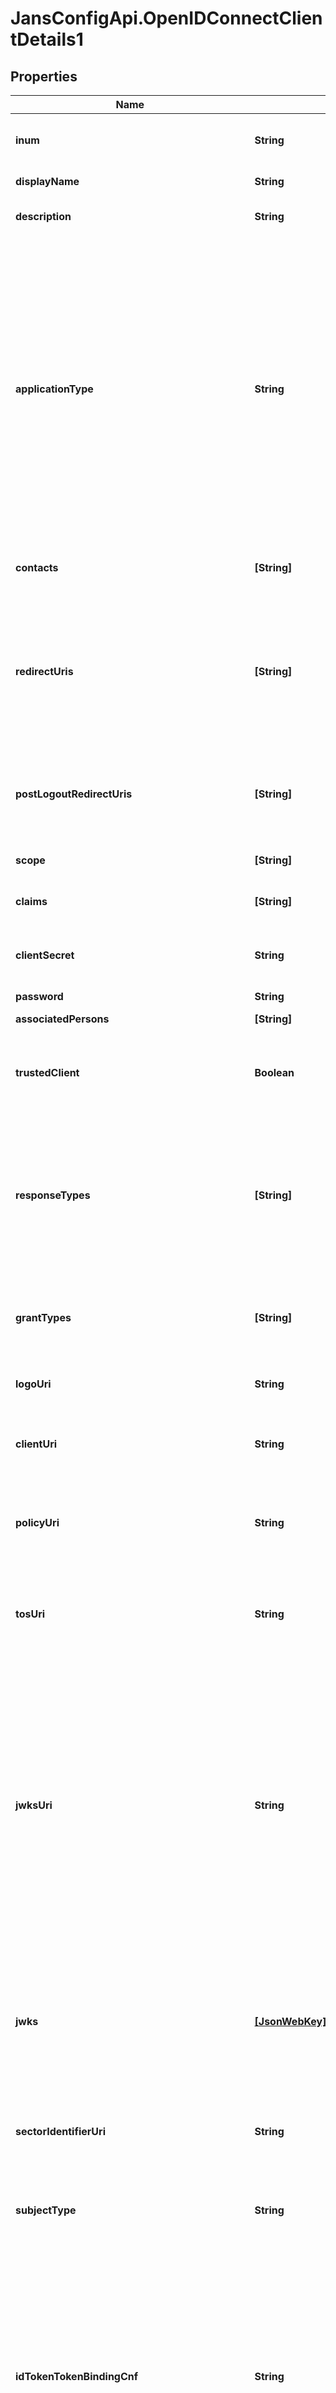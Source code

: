 # JansConfigApi.OpenIDConnectClientDetails1

## Properties

Name | Type | Description | Notes
------------ | ------------- | ------------- | -------------
**inum** | **String** | XRI i-number. Client Identifier to uniquely identify the client. | [optional] 
**displayName** | **String** | A human-readable name of the client. | [optional] 
**description** | **String** | A human-readable string describing the client. | [optional] 
**applicationType** | **String** | Kind of the application. The default, if omitted, is web. The defined values are native or web. Web Clients using the OAuth Implicit Grant Type must only register URLs using the HTTPS scheme as redirect_uris, they must not use localhost as the hostname. Native Clients must only register redirect_uris using custom URI schemes or URLs using the http scheme with localhost as the hostname. | [optional] 
**contacts** | **[String]** | e-mail addresses of people responsible for this Client. | [optional] 
**redirectUris** | **[String]** | Redirection URI values used by the Client. One of these registered Redirection URI values must exactly match the redirect_uri parameter value used in each Authorization Request | [optional] 
**postLogoutRedirectUris** | **[String]** | Provide the URLs supplied by the RP to request that the user be redirected to this location after a logout has been performed. | [optional] 
**scope** | **[String]** | Provide list of scopes granted to the client. | [optional] 
**claims** | **[String]** | Provide list of claims granted to the client. | [optional] 
**clientSecret** | **String** | The client secret.  The client MAY omit the parameter if the client secret is an empty string. | [optional] 
**password** | **String** | User password. | [optional] 
**associatedPersons** | **[String]** | List of associated persons. | [optional] 
**trustedClient** | **Boolean** | Attribute which corresponds to the \&quot;Pre-Authorization\&quot; property. Default value is false. | [optional] 
**responseTypes** | **[String]** | A list of the OAuth 2.0 response_type values that the Client is declaring that it will restrict itself to using. If omitted, the default is that the Client will use only the code Response Type. Allowed values are code, token, id_token. | [optional] 
**grantTypes** | **[String]** | A list of the OAuth 2.0 Grant Types that the Client is declaring that it will restrict itself to using. | [optional] 
**logoUri** | **String** | URL that references a logo for the Client application. | [optional] 
**clientUri** | **String** | URL of the home page of the Client. The value of this field must point to a valid Web page. | [optional] 
**policyUri** | **String** | URL that the Relying Party Client provides to the End-User to read about the how the profile data will be used. | [optional] 
**tosUri** | **String** | URL that the Relying Party Client provides to the End-User to read about the Relying Party&#39;s terms of service. | [optional] 
**jwksUri** | **String** | URL for the Client&#39;s JSON Web Key Set (JWK) document containing key(s) that are used for signing requests to the OP. The JWK Set may also contain the Client&#39;s encryption keys(s) that are used by the OP to encrypt the responses to the Client. When both signing and encryption keys are made available, a use (Key Use) parameter value is required for all keys in the document to indicate each key&#39;s intended usage. | [optional] 
**jwks** | [**[JsonWebKey]**](JsonWebKey.md) | List of JSON Web Key (JWK) - A JSON object that represents a cryptographic key. The members of the object represent properties of the key, including its value. | [optional] 
**sectorIdentifierUri** | **String** | URL using the https scheme to be used in calculating Pseudonymous Identifiers by the OP. | [optional] 
**subjectType** | **String** | Subject type requested for the Client ID. Valid types include pairwise and public. | [optional] 
**idTokenTokenBindingCnf** | **String** | Specifies the JWT Confirmation Method member name (e.g. tbh) that the Relying Party expects when receiving Token Bound ID Tokens. The presence of this parameter indicates that the Relying Party supports Token Binding of ID Tokens. If omitted, the default is that the Relying Party does not support Token Binding of ID Tokens. | [optional] 
**rptAsJwt** | **Boolean** | Specifies whether RPT should be return as signed JWT. | [optional] 
**accessTokenAsJwt** | **Boolean** | Specifies whether access token as signed JWT. | [optional] 
**accessTokenSigningAlg** | **String** | Specifies signing algorithm that has to be used during JWT signing. If it&#39;s not specified, then the default OP signing algorithm will be used. | [optional] 
**idTokenSignedResponseAlg** | **String** | JWS alg algorithm (JWA) required for signing the ID Token issued to this Client. | [optional] 
**idTokenEncryptedResponseAlg** | **String** | JWE alg algorithm (JWA) required for encrypting the ID Token issued to this Client. | [optional] 
**idTokenEncryptedResponseEnc** | **String** | JWE enc algorithm (JWA) required for encrypting the ID Token issued to this Client. | [optional] 
**userinfoSignedResponseAlg** | **String** | JWS alg algorithm (JWA) required for signing UserInfo Responses. | [optional] 
**userinfoEncryptedResponseAlg** | **String** | JWE alg algorithm (JWA) required for encrypting UserInfo Responses. | [optional] 
**userinfoEncryptedResponseEnc** | **String** | JWE enc algorithm (JWA) required for encrypting UserInfo Responses. | [optional] 
**requestObjectSigningAlg** | **String** | JWS alg algorithm (JWA) that must be used for signing Request Objects sent to the OP. | [optional] 
**requestObjectEncryptionAlg** | **String** | JWE alg algorithm (JWA) the RP is declaring that it may use for encrypting Request Objects sent to the OP. | [optional] 
**requestObjectEncryptionEnc** | **String** | JWE enc algorithm (JWA) the RP is declaring that it may use for encrypting Request Objects sent to the OP. | [optional] 
**tokenEndpointAuthMethod** | **String** | Requested Client Authentication method for the Token Endpoint. | [optional] 
**tokenEndpointAuthSigningAlg** | **String** | JWS alg algorithm (JWA) that must be used for signing the JWT used to authenticate the Client at the Token Endpoint for the private_key_jwt and client_secret_jwt authentication methods. | [optional] 
**defaultMaxAge** | **Number** | Specifies the Default Maximum Authentication Age. | [optional] 
**requireAuthTime** | **Boolean** | Boolean value specifying whether the auth_time Claim in the ID Token is required. It is required when the value is true. | [optional] 
**claimsRedirectUri** | **[String]** | Array of The Claims Redirect URIs to which the client wishes the authorization server to direct the requesting party&#39;s user agent after completing its interaction. | [optional] 
**logoutUri** | **[String]** | Specifies the URI using the https scheme that the authorization server can call to initiate a login at the client. | [optional] 
**logoutSessionRequired** | **Boolean** | Boolean value specifying whether the RP requires that a session ID query parameter be included to identify the RP session at the OP when the logout_uri is used. If omitted, the default value is false. | [optional] 
**persistClientAuthorizations** | **Boolean** | Specifies if the client authorization details are to be persisted. Default value is true. | [optional] 
**includeClaimsInIdToken** | **Boolean** | If true then claims are included in token id, default value is false. | [optional] 
**refreshTokenLifetime** | **Number** | Specifies the Client-specific refresh token expiration. | [optional] 
**accessTokenLifetime** | **Number** | Specifies the Client-specific access token expiration. | [optional] 
**defaultAcrValues** | **[String]** | Array of default requested Authentication Context Class Reference values that the Authorization Server must use for processing requests from the Client. | [optional] 
**initiateLoginUri** | **String** | Specifies the URI using the https scheme that the authorization server can call to initiate a login at the client. | [optional] 
**exp** | **Date** | Integer timestamp, measured in the number of seconds since January 1 1970 UTC, indicating when this permission will expire. | [optional] 
**requestUris** | **[String]** | Provide a list of requests_uri values that are pre-registered by the Client for use at the Authorization Server. | [optional] 
**authorizedOrigins** | **[String]** | Specifies authorized JavaScript origins. | [optional] 
**softwareId** | **String** | Specifies a unique identifier string (UUID) assigned by the client developer or software publisher used by registration endpoints to identify the client software to be dynamically registered. | [optional] 
**softwareVersion** | **String** | Specifies a version identifier string for the client software identified by &#39;software_id&#39;. The value of the &#39;software_version&#39; should change on any update to the client software identified by the same &#39;software_id&#39;. | [optional] 
**softwareStatement** | **String** | Specifies a software statement containing client metadata values about the client software as claims. This is a string value containing the entire signed JWT. | [optional] 
**disabled** | **Boolean** | Specifies whether client is disabled. | [optional] 
**jansId** | **String** | Jans Authorization Server Attribute Scope Id. | [optional] 
**deletable** | **Boolean** | Specifies whether client is deletable. | [optional] 
**clientAttributes** | [**JansConfigApiApiV1OpenidClientsClientAttributes**](JansConfigApiApiV1OpenidClientsClientAttributes.md) |  | [optional] 
**backchannelAuthenticationRequestSigningAlg** | **String** | The JWS algorithm alg value that the Client will use for signing authentication request, as described in Section 7.1.1. of OAuth 2.0 [RFC6749]. When omitted, the Client will not send signed authentication requests. | [optional] 
**backchannelTokenDeliveryMode** | **String** | specifies how backchannel token will be delivered. | [optional] 
**backchannelClientNotificationEndpoint** | **String** | Client Initiated Backchannel Authentication (CIBA) enables a Client to initiate the authentication of an end-user by means of out-of-band mechanisms. Upon receipt of the notification, the Client makes a request to the token endpoint to obtain the tokens. | [optional] 
**backchannelUserCodeParameter** | **Boolean** | Boolean value specifying whether the Client supports the user_code parameter. If omitted, the default value is false. | [optional] 



## Enum: ApplicationTypeEnum


* `Web` (value: `"Web"`)

* `Native` (value: `"Native"`)





## Enum: [ResponseTypesEnum]


* `CODE` (value: `"CODE"`)

* `TOKEN` (value: `"TOKEN"`)

* `ID_TOKEN` (value: `"ID_TOKEN"`)





## Enum: [GrantTypesEnum]


* `AUTHORIZATION_CODE` (value: `"AUTHORIZATION_CODE"`)

* `IMPLICIT` (value: `"IMPLICIT"`)

* `RESOURCE_OWNER_PASSWORD_CREDENTIALS` (value: `"RESOURCE_OWNER_PASSWORD_CREDENTIALS"`)

* `CLIENT_CREDENTIALS` (value: `"CLIENT_CREDENTIALS"`)

* `REFRESH_TOKEN` (value: `"REFRESH_TOKEN"`)

* `OXAUTH_UMA_TICKET` (value: `"OXAUTH_UMA_TICKET"`)

* `CIBA` (value: `"CIBA"`)

* `DEVICE_CODE` (value: `"DEVICE_CODE"`)





## Enum: SubjectTypeEnum


* `PAIRWISE` (value: `"PAIRWISE"`)

* `PUBLIC` (value: `"PUBLIC"`)





## Enum: AccessTokenSigningAlgEnum


* `HS256` (value: `"HS256"`)

* `HS384` (value: `"HS384"`)

* `HS512` (value: `"HS512"`)

* `RS256` (value: `"RS256"`)

* `RS384` (value: `"RS384"`)

* `RS512` (value: `"RS512"`)

* `ES256` (value: `"ES256"`)

* `ES384` (value: `"ES384"`)

* `ES512` (value: `"ES512"`)

* `PS256` (value: `"PS256"`)

* `PS384` (value: `"PS384"`)

* `PS512` (value: `"PS512"`)





## Enum: IdTokenSignedResponseAlgEnum


* `HS256 - HS384 - HS512 - RS256 - RS384 - RS512 - ES256 - ES384 - ES512 - PS256 - PS384 - PS512` (value: `"HS256 - HS384 - HS512 - RS256 - RS384 - RS512 - ES256 - ES384 - ES512 - PS256 - PS384 - PS512"`)





## Enum: IdTokenEncryptedResponseAlgEnum


* `RSA1_5` (value: `"RSA1_5"`)

* `RSA-OAEP` (value: `"RSA-OAEP"`)

* `A128KW` (value: `"A128KW"`)

* `A256KW` (value: `"A256KW"`)





## Enum: IdTokenEncryptedResponseEncEnum


* `A128CBC+HS256` (value: `"A128CBC+HS256"`)

* `A256CBC+HS512` (value: `"A256CBC+HS512"`)

* `A128GCM` (value: `"A128GCM"`)

* `A256GCM` (value: `"A256GCM"`)





## Enum: UserinfoSignedResponseAlgEnum


* `HS256` (value: `"HS256"`)

* `HS384` (value: `"HS384"`)

* `HS512` (value: `"HS512"`)

* `RS256` (value: `"RS256"`)

* `RS384` (value: `"RS384"`)

* `RS512` (value: `"RS512"`)

* `ES256` (value: `"ES256"`)

* `ES384` (value: `"ES384"`)

* `ES512` (value: `"ES512"`)

* `PS256` (value: `"PS256"`)

* `PS384` (value: `"PS384"`)

* `PS512` (value: `"PS512"`)





## Enum: UserinfoEncryptedResponseAlgEnum


* `RSA1_5` (value: `"RSA1_5"`)

* `RSA-OAEP` (value: `"RSA-OAEP"`)

* `A128KW` (value: `"A128KW"`)

* `A256KW` (value: `"A256KW"`)





## Enum: UserinfoEncryptedResponseEncEnum


* `A128CBC+HS256` (value: `"A128CBC+HS256"`)

* `A256CBC+HS512` (value: `"A256CBC+HS512"`)

* `A128GCM` (value: `"A128GCM"`)

* `A256GCM` (value: `"A256GCM"`)





## Enum: RequestObjectSigningAlgEnum


* `HS256` (value: `"HS256"`)

* `HS384` (value: `"HS384"`)

* `HS512` (value: `"HS512"`)

* `RS256` (value: `"RS256"`)

* `RS384` (value: `"RS384"`)

* `RS512` (value: `"RS512"`)

* `ES256` (value: `"ES256"`)

* `ES384` (value: `"ES384"`)

* `ES512` (value: `"ES512"`)

* `PS256` (value: `"PS256"`)

* `PS384` (value: `"PS384"`)

* `PS512` (value: `"PS512"`)





## Enum: RequestObjectEncryptionAlgEnum


* `RSA1_5` (value: `"RSA1_5"`)

* `RSA-OAEP` (value: `"RSA-OAEP"`)

* `A128KW` (value: `"A128KW"`)

* `A256KW` (value: `"A256KW"`)





## Enum: RequestObjectEncryptionEncEnum


* `A128CBC+HS256` (value: `"A128CBC+HS256"`)

* `A256CBC+HS512` (value: `"A256CBC+HS512"`)

* `A128GCM` (value: `"A128GCM"`)

* `A256GCM` (value: `"A256GCM"`)





## Enum: TokenEndpointAuthMethodEnum


* `client_secret_basic` (value: `"client_secret_basic"`)

* `client_secret_post` (value: `"client_secret_post"`)

* `client_secret_jwt` (value: `"client_secret_jwt"`)

* `private_key_jwt` (value: `"private_key_jwt"`)

* `none` (value: `"none"`)





## Enum: TokenEndpointAuthSigningAlgEnum


* `HS256` (value: `"HS256"`)

* `HS384` (value: `"HS384"`)

* `HS512` (value: `"HS512"`)

* `RS256` (value: `"RS256"`)

* `RS384` (value: `"RS384"`)

* `RS512` (value: `"RS512"`)

* `ES256` (value: `"ES256"`)

* `ES384` (value: `"ES384"`)

* `ES512` (value: `"ES512"`)

* `PS256` (value: `"PS256"`)

* `PS384` (value: `"PS384"`)

* `PS512` (value: `"PS512"`)





## Enum: BackchannelAuthenticationRequestSigningAlgEnum


* `RS256` (value: `"RS256"`)

* `RS384` (value: `"RS384"`)

* `RS512` (value: `"RS512"`)

* `ES256` (value: `"ES256"`)

* `ES384` (value: `"ES384"`)

* `ES512` (value: `"ES512"`)

* `PS256` (value: `"PS256"`)

* `PS384` (value: `"PS384"`)

* `PS512` (value: `"PS512"`)




